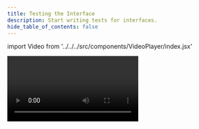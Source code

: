 ```yaml
---
title: Testing the Interface
description: Start writing tests for interfaces.
hide_table_of_contents: false
---
```


import Video from '../../../src/components/VideoPlayer/index.jsx'

<Video videoId='877160111' title='Testing the Interface' />
